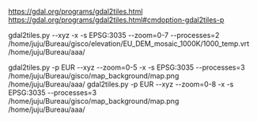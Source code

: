 https://gdal.org/programs/gdal2tiles.html
https://gdal.org/programs/gdal2tiles.html#cmdoption-gdal2tiles-p

gdal2tiles.py --xyz -x -s EPSG:3035 --zoom=0-7 --processes=2 /home/juju/Bureau/gisco/elevation/EU_DEM_mosaic_1000K/1000_temp.vrt /home/juju/Bureau/aaa/

gdal2tiles.py -p EUR --xyz --zoom=0-5 -x -s EPSG:3035 --processes=3 /home/juju/Bureau/gisco/map_background/map.png /home/juju/Bureau/aaa/
gdal2tiles.py -p EUR --xyz --zoom=0-8 -x -s EPSG:3035 --processes=3 /home/juju/Bureau/gisco/map_background/map.png /home/juju/Bureau/aaa/

